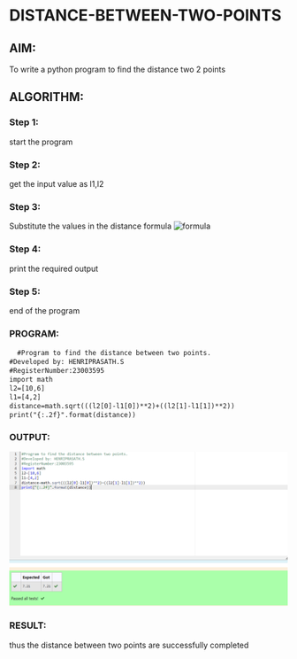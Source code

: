 # DISTANCE-BETWEEN-TWO-POINTS

## AIM:
To write a python program to find the distance two 2 points
## ALGORITHM:
### Step 1: 
start the program
### Step 2: 
get the input value as l1,l2
### Step 3: 
Substitute the values in the distance formula  ![formula](/formula.JPG)
### Step 4: 
print the required output
### Step 5: 
end of the program
### PROGRAM:
```
  #Program to find the distance between two points.
#Developed by: HENRIPRASATH.S
#RegisterNumber:23003595
import math
l2=[10,6]
l1=[4,2]
distance=math.sqrt(((l2[0]-l1[0])**2)+((l2[1]-l1[1])**2))
print("{:.2f}".format(distance))
```


### OUTPUT:
![output](/out3.png)


### RESULT:
thus the distance between two points are successfully completed
